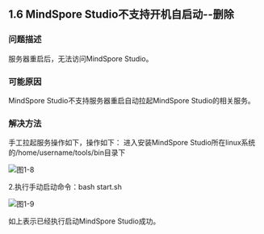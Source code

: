## 1.6 MindSpore Studio不支持开机自启动--删除
### 问题描述
服务器重启后，无法访问MindSpore Studio。
### 可能原因
MindSpore Studio不支持服务器重启自动拉起MindSpore Studio的相关服务。
### 解决方法
手工拉起服务操作如下，操作如下：
进入安装MindSpore Studio所在linux系统的/home/username/tools/bin目录下

![图1-8](https://gitee.com/Atlas200DK/FAQ/raw/master/part1/img/1-8.jpg)


2.执行手动启动命令：bash start.sh

![图1-9](https://gitee.com/Atlas200DK/FAQ/raw/master/part1/img/1-9.jpg)


如上表示已经执行启动MindSpore Studio成功。
